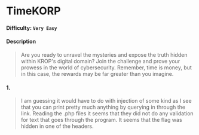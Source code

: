 # TimeKORP

#### Difficulty: <code>Very Easy</code>

#### Description
> Are you ready to unravel the mysteries and expose the truth hidden within KROP's digital domain? Join the challenge and prove your prowess in the world of cybersecurity. Remember, time is money, but in this case, the rewards may be far greater than you imagine.

#### 1. 
> I am guessing it would have to do with injection of some kind as I see that you can print pretty much anything by querying in through the link. Reading the .php files it seems that they did not do any validation for text that goes through the program. It seems that the flag was hidden in one of the headers. 